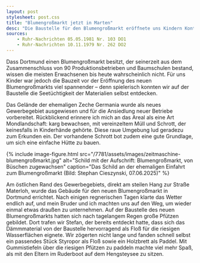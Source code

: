 ```yaml
---
layout: post
stylesheet: post.css
title: "Blumengroßmarkt jetzt in Marten"
desc: "Die Baustelle für den Blumengroßmarkt eröffnete uns Kindern Kontakt mit den Elementen"
sources:
    - Ruhr-Nachrichten 05.05.1981 Nr. 103 DO1
    - Ruhr-Nachrichten 10.11.1979 Nr. 262 DO2
---
```


Dass Dortmund einen Blumengroßmarkt besitzt, der seinerzeit aus dem Zusammenschluss von 90 Produktionsbetrieben und Baumschulen bestand, wissen die meisten Erwachsenen bis heute wahrscheinlich nicht. Für uns Kinder war jedoch die Bauzeit vor der Eröffnung des neuen Blumengroßmarkts viel spannender – denn spielerisch konnten wir auf der Baustelle die Seetüchtigkeit der Materialien selbst entdecken.

Das Gelände der ehemaligen Zeche Germania wurde als neues Gewerbegebiet ausgewiesen und für die Ansiedlung neuer Betriebe vorbereitet. Rückblickend erinnere ich mich an das Areal als eine Art Mondlandschaft: karg bewachsen, mit vereinzeltem Müll und Schrott, der keinesfalls in Kinderhände gehörte. Diese raue Umgebung lud geradezu zum Erkunden ein. Der vorhandene Schrott bot zudem eine gute Grundlage, um sich eine einfache Hütte zu bauen.

{% include image-figure.html src="/7781/assets/images/zeitmaschine-blumengroßmarkt.jpg" alt="Schild mit der Aufschrift: Blumengroßmarkt, von Büschen zugewachsen" caption="Das Schild an der ehemaligen Einfahrt zum Blumengroßmarkt (Bild: Stephan Cieszynski, 07.06.2025)" %}

Am östlichen Rand des Gewerbegebiets, direkt am steilen Hang zur Straße Materloh, wurde das Gebäude für den neuen Blumengroßmarkt in Dortmund errichtet. Nach einigen regnerischen Tagen klarte das Wetter endlich auf, und mein Bruder und ich machten uns auf den Weg, um wieder einmal etwas draußen zu unternehmen. Auf der Baustelle des neuen Blumengroßmarkts hatten sich nach tagelangem Regen große Pfützen gebildet. Dort trafen wir Stefan, der bereits entdeckt hatte, dass sich das Dämmmaterial von der Baustelle hervorragend als Floß für die riesigen Wasserflächen eignete. Wir zögerten nicht lange und fanden schnell selbst ein passendes Stück Styropor als Floß sowie ein Holzbrett als Paddel. Mit Gummistiefeln über die riesigen Pfützen zu paddeln machte viel mehr Spaß, als mit den Eltern im Ruderboot auf dem Hengsteysee zu sitzen.
